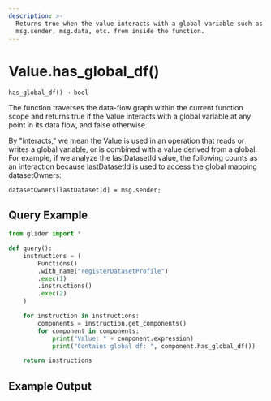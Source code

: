 ```yaml
---
description: >-
  Returns true when the value interacts with a global variable such as
  msg.sender, msg.data, etc. from inside the function.
---
```


# Value.has\_global\_df()

`has_global_df() → bool`

The function traverses the data-flow graph within the current function scope and returns true if the Value interacts with a global variable at any point in its data flow, and false otherwise.

By "interacts," we mean the Value is used in an operation that reads or writes a global variable, or is combined with a value derived from a global. For example, if we analyze the lastDatasetId value, the following counts as an interaction because lastDatasetId is used to access the global mapping datasetOwners:

`datasetOwners[lastDatasetId] = msg.sender;`

## Query Example

```python
from glider import *

def query():
    instructions = (
        Functions()
        .with_name("registerDatasetProfile")
        .exec(1)
        .instructions()
        .exec(2)
    )

    for instruction in instructions:
        components = instruction.get_components()
        for component in components:
            print("Value: " + component.expression)
            print("Contains global df: ", component.has_global_df())

    return instructions
```

## Example Output

<figure><img src="../../../.gitbook/assets/Screenshot 2025-09-04 at 12.37.08 PM.png" alt=""><figcaption></figcaption></figure>
